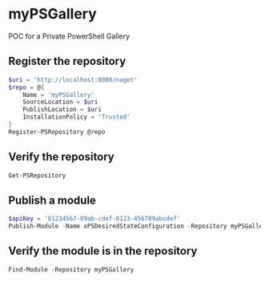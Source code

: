 # myPSGallery
POC for a Private PowerShell Gallery


## Register the repository
```powershell
$uri = 'http://localhost:8080/nuget'
$repo = @{
    Name = 'myPSGallery'
    SourceLocation = $uri
    PublishLocation = $uri
    InstallationPolicy = 'Trusted'
}
Register-PSRepository @repo
```



## Verify the repository
```powershell
Get-PSRepository
```


## Publish a module
```powershell
$apiKey = '01234567-89ab-cdef-0123-456789abcdef'
Publish-Module -Name xPSDesiredStateConfiguration -Repository myPSGallery -NuGetApiKey $apiKey -Verbose -Tags DSC
```


## Verify the module is in the repository
```powershell
Find-Module -Repository myPSGallery
```
